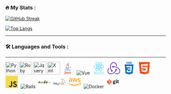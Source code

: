 ### :fire: My Stats :

[![GitHub Streak](http://github-readme-streak-stats.herokuapp.com?user=Mahmoud-Da&theme=highcontrast&fire=DD2727)](https://git.io/streak-stats)


<!-- ![Anurag's GitHub stats](https://github-readme-stats.vercel.app/api?username=Mahmoud-Da&show_icons=true&theme=radical) -->

[![Top Langs](https://github-readme-stats.vercel.app/api/top-langs/?username=Mahmoud-Da&layout=compact&theme=vision-friendly-dark)](https://github.com/anuraghazra/github-readme-stats)


---

### :hammer_and_wrench: Languages and Tools :

---

<div>
  <img src="https://upload.wikimedia.org/wikipedia/commons/c/c3/Python-logo-notext.svg" title="Python" **alt="Python" width="40" height="40"/>
  <img src="https://upload.wikimedia.org/wikipedia/commons/7/73/Ruby_logo.svg" title="Ruby" **alt="Ruby" width="40" height="40"/>
  <img src="https://upload.wikimedia.org/wikipedia/commons/8/83/Jquery-icon.svg" title="Jquery" **alt="Jquery" width="40" height="40"/>
  <img src="https://png.pngtree.com/png-vector/20190514/ourlarge/pngtree-xml-file-format-icon-design-png-image_1041771.jpg" title="Xml" **alt="Xml" width="40" height="40"/>
  <img src="https://github.com/devicons/devicon/blob/master/icons/java/java-original-wordmark.svg" title="Java" alt="Java" width="40" height="40"/>&nbsp;
  <img src="https://masteringjs.io/assets/images/vue/vue.png" title="Vue" alt="Vue" width="40" height="40"/>&nbsp;
  <img src="https://github.com/devicons/devicon/blob/master/icons/react/react-original-wordmark.svg" title="React" alt="React" width="40" height="40"/>&nbsp;
  <img src="https://github.com/devicons/devicon/blob/master/icons/redux/redux-original.svg" title="Redux" alt="Redux " width="40" height="40"/>&nbsp;
  <img src="https://github.com/devicons/devicon/blob/master/icons/css3/css3-plain-wordmark.svg"  title="CSS3" alt="CSS" width="40" height="40"/>&nbsp;
  <img src="https://github.com/devicons/devicon/blob/master/icons/html5/html5-original.svg" title="HTML5" alt="HTML" width="40" height="40"/>&nbsp;
  <img src="https://github.com/devicons/devicon/blob/master/icons/javascript/javascript-original.svg" title="JavaScript" alt="JavaScript" width="40" height="40"/>&nbsp;
  <img src="https://upload.wikimedia.org/wikipedia/commons/1/16/Ruby_on_Rails-logo.png" title="Rails" alt="Rails" width="40" height="40"/>&nbsp;
  <img src="https://github.com/devicons/devicon/blob/master/icons/nodejs/nodejs-original-wordmark.svg" title="NodeJS" alt="NodeJS" width="40" height="40"/>&nbsp;
  <img src="https://github.com/devicons/devicon/blob/master/icons/mysql/mysql-original-wordmark.svg" title="MySQL"  alt="MySQL" width="40" height="40"/>&nbsp;
  <img src="https://github.com/devicons/devicon/blob/master/icons/amazonwebservices/amazonwebservices-plain-wordmark.svg" title="AWS" alt="AWS" width="40" height="40"/>&nbsp;
  <img src="https://static.cdnlogo.com/logos/d/56/docker.svg" title="Docker" alt="Docker" width="40" height="40"/>&nbsp;
  <img src="https://github.com/devicons/devicon/blob/master/icons/git/git-original-wordmark.svg" title="Git" **alt="Git" width="40" height="40"/>
</div>

